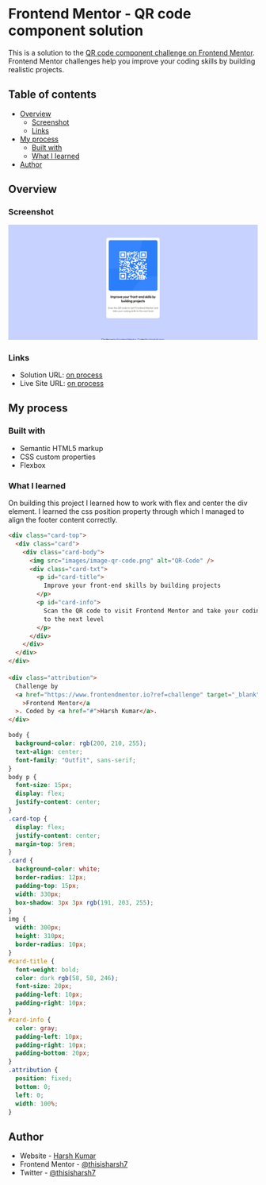 # Frontend Mentor - QR code component solution

This is a solution to the [QR code component challenge on Frontend Mentor](https://www.frontendmentor.io/challenges/qr-code-component-iux_sIO_H). Frontend Mentor challenges help you improve your coding skills by building realistic projects.

## Table of contents

- [Overview](#overview)
  - [Screenshot](#screenshot)
  - [Links](#links)
- [My process](#my-process)
  - [Built with](#built-with)
  - [What I learned](#what-i-learned)
- [Author](#author)

## Overview

### Screenshot

![](.//screenshot.jpg)

### Links

- Solution URL: [on process](https://your-solution-url.com)
- Live Site URL: [on process](https://your-live-site-url.com)

## My process

### Built with

- Semantic HTML5 markup
- CSS custom properties
- Flexbox

### What I learned

On building this project I learned how to work with flex and center the div element. I learned the css position property through which I managed to align the footer content correctly.

```html
<div class="card-top">
  <div class="card">
    <div class="card-body">
      <img src="images/image-qr-code.png" alt="QR-Code" />
      <div class="card-txt">
        <p id="card-title">
          Improve your front-end skills by building projects
        </p>
        <p id="card-info">
          Scan the QR code to visit Frontend Mentor and take your coding skills
          to the next level
        </p>
      </div>
    </div>
  </div>
</div>

<div class="attribution">
  Challenge by
  <a href="https://www.frontendmentor.io?ref=challenge" target="_blank"
    >Frontend Mentor</a
  >. Coded by <a href="#">Harsh Kumar</a>.
</div>
```

```css
body {
  background-color: rgb(200, 210, 255);
  text-align: center;
  font-family: "Outfit", sans-serif;
}
body p {
  font-size: 15px;
  display: flex;
  justify-content: center;
}
.card-top {
  display: flex;
  justify-content: center;
  margin-top: 5rem;
}
.card {
  background-color: white;
  border-radius: 12px;
  padding-top: 15px;
  width: 330px;
  box-shadow: 3px 3px rgb(191, 203, 255);
}
img {
  width: 300px;
  height: 310px;
  border-radius: 10px;
}
#card-title {
  font-weight: bold;
  color: dark rgb(58, 58, 246);
  font-size: 20px;
  padding-left: 10px;
  padding-right: 10px;
}
#card-info {
  color: gray;
  padding-left: 10px;
  padding-right: 10px;
  padding-bottom: 20px;
}
.attribution {
  position: fixed;
  bottom: 0;
  left: 0;
  width: 100%;
}
```

## Author

- Website - [Harsh Kumar](https://github.com/thisisharsh7)
- Frontend Mentor - [@thisisharsh7](https://www.frontendmentor.io/profile/thisisharsh7)
- Twitter - [@thisisharsh7](https://www.twitter.com/thisisharsh7)
